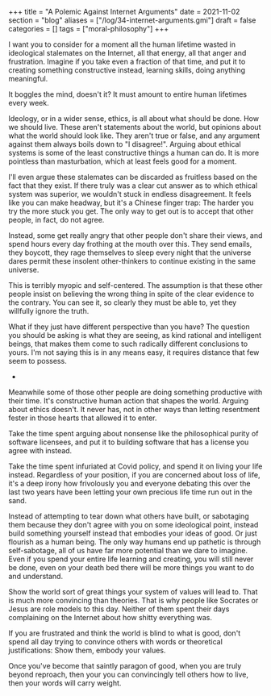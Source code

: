 +++
title = "A Polemic Against Internet Arguments"
date = 2021-11-02
section = "blog"
aliases = ["/log/34-internet-arguments.gmi"]
draft = false
categories = []
tags = ["moral-philosophy"]
+++


I want you to consider for a moment all the human lifetime wasted in ideological stalemates on the Internet, all that energy, all that anger and frustration. Imagine if you take even a fraction of that time, and put it to creating something constructive instead, learning skills, doing anything meaningful. 

It boggles the mind, doesn't it? It must amount to entire human lifetimes every week. 

Ideology, or in a wider sense, ethics, is all about what should be done. How we should live.  These aren't statements about the world, but opinions about what the world should look like.  They aren't true or false, and any argument against them always boils down to "I disagree!".  Arguing about ethical systems is some of the least constructive things a human can do.  It is more pointless than masturbation, which at least feels good for a moment.

I'll even argue these stalemates can be discarded as fruitless based on the fact that they exist.  If there truly was a clear cut answer as to which ethical system was superior, we wouldn't stuck in endless disagreement.  It feels like you can make headway, but it's a Chinese finger trap:  The harder you try the more stuck you get.  The only way to get out is to accept that other people, in fact, do not agree.

Instead, some get really angry that other people don't share their views, and spend hours every day frothing at the mouth over this. They send emails, they boycott, they rage themselves to sleep every night that the universe dares permit these insolent other-thinkers to continue existing in the same universe.

This is terribly myopic and self-centered.  The assumption is that these other people insist on believing the wrong thing in spite of the clear evidence to the contrary.  You can see it, so clearly they must be able to, yet they willfully ignore the truth.  

What if they just have different perspective than you have?  The question you should be asking is what they are seeing, as kind rational and intelligent beings, that makes them come to such radically different conclusions to yours. I'm not saying this is in any means easy, it requires  distance that few seem to possess.

-

Meanwhile some of those other people are doing something productive with their time. It's constructive human action that shapes the world. Arguing about ethics doesn't. It never has, not in other ways than letting resentment fester in those hearts that allowed it to enter.

Take the time spent arguing about nonsense like the philosophical purity of software licensees, and put it to building software that has a license you agree with instead.

Take the time spent infuriated at Covid policy, and spend it on living your life instead.  Regardless of your position, if you are concerned about loss of life, it's a deep irony how frivolously you and everyone debating this over the last two years have been letting your own precious life time run out in the sand.

Instead of attempting to tear down what others have built, or sabotaging them because they don't agree with you on some ideological point, instead build something yourself instead that embodies your ideas of good. Or just flourish as a human being.  The only way humans end up pathetic is through self-sabotage, all of us have far more potential than we dare to imagine.  Even if you spend your entire life learning and creating, you will still never be done, even on your death bed there will be more things you want to do and understand.

Show the world sort of great things your system of values will lead to.  That is much more convincing than theories.  That is why people like Socrates or Jesus are role models to this day.  Neither of them spent their days complaining on the Internet about how shitty everything was.

If you are frustrated and think the world is blind to what is good, don't spend all day trying to convince others with words or theoretical justifications: Show them, embody your values.

Once you've become that saintly paragon of good, when you are truly beyond reproach, then your you can convincingly tell others how to live, then your words will carry weight.

